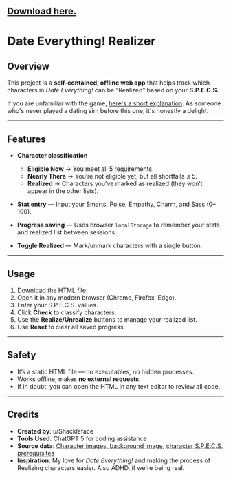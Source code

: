 [Download here.](https://github.com/Shacklefty/Date-Everything-Realizer)
---

# Date Everything! Realizer

## Overview

This project is a **self-contained, offline web app** that helps track which characters in *Date Everything!* can be “Realized” based on your **S.P.E.C.S.**

If you are unfamiliar with the game, [here's a short explanation](https://www.youtube.com/watch?v=GhM-G3lI_Yo). As someone who's never played a dating sim before this one, it's honestly a delight.

---

## Features

* **Character classification**

  * **Eligible Now** → You meet all 5 requirements.
  * **Nearly There** → You’re not eligible yet, but all shortfalls ≤ 5.
  * **Realized** → Characters you’ve marked as realized (they won’t appear in the other lists).
* **Stat entry** — Input your Smarts, Poise, Empathy, Charm, and Sass (0–100).
* **Progress saving** — Uses browser `localStorage` to remember your stats and realized list between sessions.
* **Toggle Realized** — Mark/unmark characters with a single button.

---

## Usage

1. Download the HTML file.
2. Open it in any modern browser (Chrome, Firefox, Edge).
3. Enter your S.P.E.C.S. values.
4. Click **Check** to classify characters.
5. Use the **Realize/Unrealize** buttons to manage your realized list.
6. Use **Reset** to clear all saved progress.

---

## Safety

* It’s a static HTML file — no executables, no hidden processes.
* Works offline, makes **no external requests**.
* If in doubt, you can open the HTML in any text editor to review all code.

---

## Credits

* **Created by**: u/Shackleface
* **Tools Used**: ChatGPT 5 for coding assistance
* **Source data**: [Character images, background image](https://dateeverything.wiki.gg/wiki/Characters), [character S.P.E.C.S. prerequisites](https://www.screenhype.co.uk/date-everything-realization-guide/)
* **Inspiration**: My love for *Date Everything!* and making the process of Realizing characters easier. Also ADHD, if we're being real.
